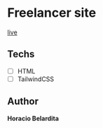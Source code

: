 # Freelancer site

[live](https://brave-benz-8c2260.netlify.app/)

## Techs

- [ ] HTML
- [ ] TailwindCSS

## Author

**Horacio Belardita**
